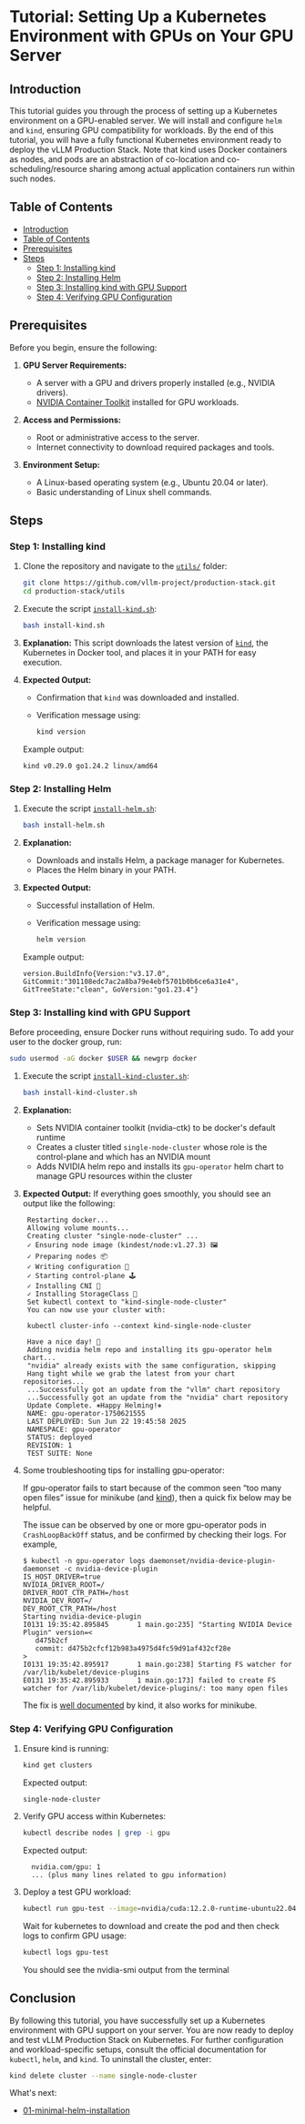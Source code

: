 # Tutorial: Setting Up a Kubernetes Environment with GPUs on Your GPU Server

## Introduction

This tutorial guides you through the process of setting up a Kubernetes environment on a GPU-enabled server.
We will install and configure `helm` and `kind`, ensuring GPU compatibility for workloads. By the end of this tutorial,
you will have a fully functional Kubernetes environment ready to deploy the vLLM Production Stack. Note that kind uses
Docker containers as nodes, and pods are an abstraction of co-location and co-scheduling/resource sharing among actual
application containers run within such nodes.

## Table of Contents

- [Introduction](#introduction)
- [Table of Contents](#table-of-contents)
- [Prerequisites](#prerequisites)
- [Steps](#steps)
  - [Step 1: Installing kind](#step-1-installing-kind)
  - [Step 2: Installing Helm](#step-2-installing-helm)
  - [Step 3: Installing kind with GPU Support](#step-3-installing-kind-with-gpu-support)
  - [Step 4: Verifying GPU Configuration](#step-4-verifying-gpu-configuration)

## Prerequisites

Before you begin, ensure the following:

1. **GPU Server Requirements:**
   - A server with a GPU and drivers properly installed (e.g., NVIDIA drivers).
   - [NVIDIA Container Toolkit](https://docs.nvidia.com/datacenter/cloud-native/container-toolkit/latest/install-guide.html) installed for GPU workloads.

2. **Access and Permissions:**
   - Root or administrative access to the server.
   - Internet connectivity to download required packages and tools.

3. **Environment Setup:**
   - A Linux-based operating system (e.g., Ubuntu 20.04 or later).
   - Basic understanding of Linux shell commands.

## Steps

### Step 1: Installing kind

1. Clone the repository and navigate to the [`utils/`](../utils/) folder:

   ```bash
   git clone https://github.com/vllm-project/production-stack.git
   cd production-stack/utils
   ```

2. Execute the script [`install-kind.sh`](../utils/install-kind.sh):

   ```bash
   bash install-kind.sh
   ```

3. **Explanation:**
   This script downloads the latest version of [`kind`](https://kind.sigs.k8s.io/), the Kubernetes in Docker tool, and
   places it in your PATH for easy execution.

4. **Expected Output:**
   - Confirmation that `kind` was downloaded and installed.
   - Verification message using:

     ```bash
     kind version
     ```

   Example output:

   ```plaintext
   kind v0.29.0 go1.24.2 linux/amd64
   ```

### Step 2: Installing Helm

1. Execute the script [`install-helm.sh`](../utils/install-helm.sh):

   ```bash
   bash install-helm.sh
   ```

2. **Explanation:**
   - Downloads and installs Helm, a package manager for Kubernetes.
   - Places the Helm binary in your PATH.

3. **Expected Output:**
   - Successful installation of Helm.
   - Verification message using:

     ```bash
     helm version
     ```

   Example output:

   ```plaintext
   version.BuildInfo{Version:"v3.17.0", GitCommit:"301108edc7ac2a8ba79e4ebf5701b0b6ce6a31e4", GitTreeState:"clean", GoVersion:"go1.23.4"}
   ```

### Step 3: Installing kind with GPU Support

Before proceeding, ensure Docker runs without requiring sudo. To add your user to the docker group, run:

```bash
sudo usermod -aG docker $USER && newgrp docker
```

1. Execute the script [`install-kind-cluster.sh`](../utils/install-kind-cluster.sh):

   ```bash
   bash install-kind-cluster.sh
   ```

2. **Explanation:**
   - Sets NVIDIA container toolkit (nvidia-ctk) to be docker's default runtime
   - Creates a cluster titled `single-node-cluster` whose role is the control-plane and which has an NVIDIA mount
   - Adds NVIDIA helm repo and installs its `gpu-operator` helm chart to manage GPU resources within the cluster

3. **Expected Output:**
   If everything goes smoothly, you should see an output like the following:

   ```plaintext
    Restarting docker...
    Allowing volume mounts...
    Creating cluster "single-node-cluster" ...
    ✓ Ensuring node image (kindest/node:v1.27.3) 🖼
    ✓ Preparing nodes 📦
    ✓ Writing configuration 📜
    ✓ Starting control-plane 🕹️
    ✓ Installing CNI 🔌
    ✓ Installing StorageClass 💾
    Set kubectl context to "kind-single-node-cluster"
    You can now use your cluster with:

    kubectl cluster-info --context kind-single-node-cluster

    Have a nice day! 👋
    Adding nvidia helm repo and installing its gpu-operator helm chart...
    "nvidia" already exists with the same configuration, skipping
    Hang tight while we grab the latest from your chart repositories...
    ...Successfully got an update from the "vllm" chart repository
    ...Successfully got an update from the "nvidia" chart repository
    Update Complete. ⎈Happy Helming!⎈
    NAME: gpu-operator-1750621555
    LAST DEPLOYED: Sun Jun 22 19:45:58 2025
    NAMESPACE: gpu-operator
    STATUS: deployed
    REVISION: 1
    TEST SUITE: None
   ```

4. Some troubleshooting tips for installing gpu-operator:

   If gpu-operator fails to start because of the common seen “too many open files” issue for minikube (and [kind](https://kind.sigs.k8s.io/)), then a quick fix below may be helpful.

   The issue can be observed by one or more gpu-operator pods in `CrashLoopBackOff` status, and be confirmed by checking their logs. For example,

   ```console
   $ kubectl -n gpu-operator logs daemonset/nvidia-device-plugin-daemonset -c nvidia-device-plugin
   IS_HOST_DRIVER=true
   NVIDIA_DRIVER_ROOT=/
   DRIVER_ROOT_CTR_PATH=/host
   NVIDIA_DEV_ROOT=/
   DEV_ROOT_CTR_PATH=/host
   Starting nvidia-device-plugin
   I0131 19:35:42.895845       1 main.go:235] "Starting NVIDIA Device Plugin" version=<
      d475b2cf
      commit: d475b2cfcf12b983a4975d4fc59d91af432cf28e
   >
   I0131 19:35:42.895917       1 main.go:238] Starting FS watcher for /var/lib/kubelet/device-plugins
   E0131 19:35:42.895933       1 main.go:173] failed to create FS watcher for /var/lib/kubelet/device-plugins/: too many open files
   ```

   The fix is [well documented](https://kind.sigs.k8s.io/docs/user/known-issues#pod-errors-due-to-too-many-open-files) by kind, it also works for minikube.

### Step 4: Verifying GPU Configuration

1. Ensure kind is running:

   ```bash
   kind get clusters
   ```

   Expected output:

   ```plaintext
   single-node-cluster
   ```

2. Verify GPU access within Kubernetes:

   ```bash
   kubectl describe nodes | grep -i gpu
   ```

   Expected output:

   ```plaintext
     nvidia.com/gpu: 1
     ... (plus many lines related to gpu information)
   ```

3. Deploy a test GPU workload:

   ```bash
   kubectl run gpu-test --image=nvidia/cuda:12.2.0-runtime-ubuntu22.04 --restart=Never -- nvidia-smi
   ```

    Wait for kubernetes to download and create the pod and then check logs to confirm GPU usage:

   ```bash
   kubectl logs gpu-test
   ```

   You should see the nvidia-smi output from the terminal

## Conclusion

By following this tutorial, you have successfully set up a Kubernetes environment with GPU support on your server. You are now ready to deploy and test vLLM Production Stack on Kubernetes. For further configuration and workload-specific setups, consult the official documentation for `kubectl`, `helm`, and `kind`. To uninstall the cluster, enter:

```bash
kind delete cluster --name single-node-cluster
```

What's next:

- [01-minimal-helm-installation](https://github.com/vllm-project/production-stack/blob/main/tutorials/01-minimal-helm-installation.md)
